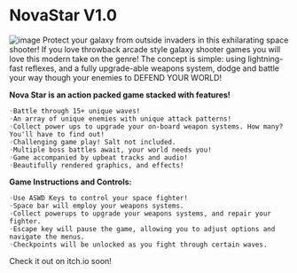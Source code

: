 # NovaStar V1.0

![image](https://user-images.githubusercontent.com/56138234/102557214-ba3be600-406e-11eb-9461-f8f16b72ee3a.png)
Protect your galaxy from outside invaders in this exhilarating space shooter! If you love throwback arcade style galaxy shooter games you will love this modern take on the genre! The concept is simple: using lightning-fast reflexes, and a fully upgrade-able weapons system, dodge and battle your way though your enemies to DEFEND YOUR WORLD!


**Nova Star is an action packed game stacked with features!**
```
◦Battle through 15+ unique waves!
◦An array of unique enemies with unique attack patterns!
◦Collect power ups to upgrade your on-board weapon systems. How many? You'll have to find out! 
◦Challenging game play! Salt not included.
◦Multiple boss battles await, your world needs you!
◦Game accompanied by upbeat tracks and audio!
◦Beautifully rendered graphics, and effects!
```

**Game Instructions and Controls:**
```
◦Use ASWD Keys to control your space fighter! 
◦Space bar will employ your weapons systems.
◦Collect powerups to upgrade your weapons systems, and repair your fighter. 
◦Escape key will pause the game, allowing you to adjust options and navigate the menus. 
◦Checkpoints will be unlocked as you fight through certain waves.
```

Check it out on itch.io soon!
